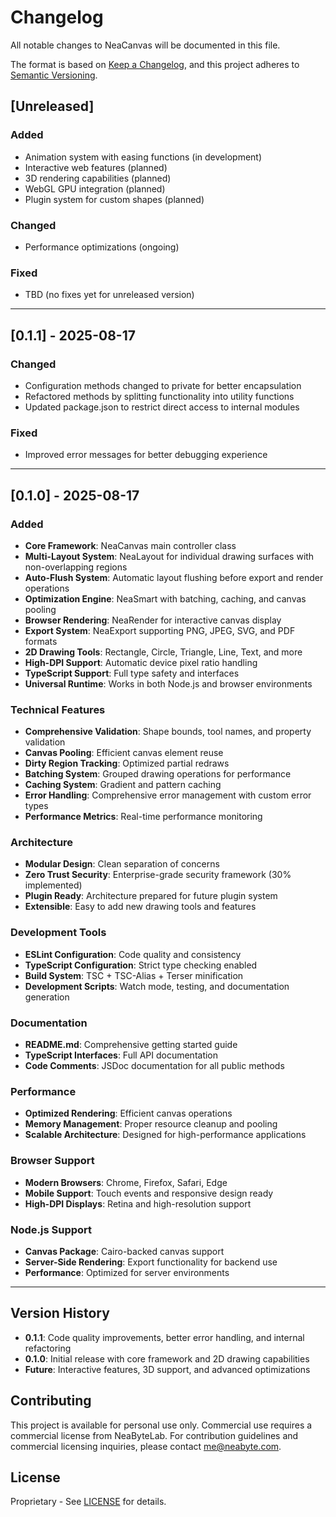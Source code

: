 # Changelog

All notable changes to NeaCanvas will be documented in this file.

The format is based on [Keep a Changelog](https://keepachangelog.com/en/1.0.0/),
and this project adheres to [Semantic Versioning](https://semver.org/spec/v2.0.0.html).

## [Unreleased]

### Added
- Animation system with easing functions (in development)
- Interactive web features (planned)
- 3D rendering capabilities (planned)
- WebGL GPU integration (planned)
- Plugin system for custom shapes (planned)

### Changed
- Performance optimizations (ongoing)

### Fixed
- TBD (no fixes yet for unreleased version)

---

## [0.1.1] - 2025-08-17

### Changed
- Configuration methods changed to private for better encapsulation
- Refactored methods by splitting functionality into utility functions
- Updated package.json to restrict direct access to internal modules

### Fixed
- Improved error messages for better debugging experience

---

## [0.1.0] - 2025-08-17

### Added
- **Core Framework**: NeaCanvas main controller class
- **Multi-Layout System**: NeaLayout for individual drawing surfaces with non-overlapping regions
- **Auto-Flush System**: Automatic layout flushing before export and render operations
- **Optimization Engine**: NeaSmart with batching, caching, and canvas pooling
- **Browser Rendering**: NeaRender for interactive canvas display
- **Export System**: NeaExport supporting PNG, JPEG, SVG, and PDF formats
- **2D Drawing Tools**: Rectangle, Circle, Triangle, Line, Text, and more
- **High-DPI Support**: Automatic device pixel ratio handling
- **TypeScript Support**: Full type safety and interfaces
- **Universal Runtime**: Works in both Node.js and browser environments

### Technical Features
- **Comprehensive Validation**: Shape bounds, tool names, and property validation
- **Canvas Pooling**: Efficient canvas element reuse
- **Dirty Region Tracking**: Optimized partial redraws
- **Batching System**: Grouped drawing operations for performance
- **Caching System**: Gradient and pattern caching
- **Error Handling**: Comprehensive error management with custom error types
- **Performance Metrics**: Real-time performance monitoring

### Architecture
- **Modular Design**: Clean separation of concerns
- **Zero Trust Security**: Enterprise-grade security framework (30% implemented)
- **Plugin Ready**: Architecture prepared for future plugin system
- **Extensible**: Easy to add new drawing tools and features

### Development Tools
- **ESLint Configuration**: Code quality and consistency
- **TypeScript Configuration**: Strict type checking enabled
- **Build System**: TSC + TSC-Alias + Terser minification
- **Development Scripts**: Watch mode, testing, and documentation generation

### Documentation
- **README.md**: Comprehensive getting started guide
- **TypeScript Interfaces**: Full API documentation
- **Code Comments**: JSDoc documentation for all public methods

### Performance
- **Optimized Rendering**: Efficient canvas operations
- **Memory Management**: Proper resource cleanup and pooling
- **Scalable Architecture**: Designed for high-performance applications

### Browser Support
- **Modern Browsers**: Chrome, Firefox, Safari, Edge
- **Mobile Support**: Touch events and responsive design ready
- **High-DPI Displays**: Retina and high-resolution support

### Node.js Support
- **Canvas Package**: Cairo-backed canvas support
- **Server-Side Rendering**: Export functionality for backend use
- **Performance**: Optimized for server environments

---

## Version History

- **0.1.1**: Code quality improvements, better error handling, and internal refactoring
- **0.1.0**: Initial release with core framework and 2D drawing capabilities
- **Future**: Interactive features, 3D support, and advanced optimizations

## Contributing

This project is available for personal use only. Commercial use requires a commercial license from NeaByteLab. For contribution guidelines and commercial licensing inquiries, please contact me@neabyte.com.

## License

Proprietary - See [LICENSE](LICENSE) for details.
